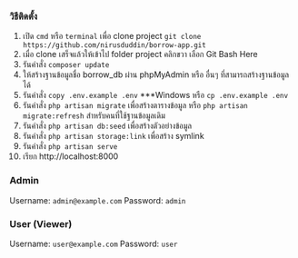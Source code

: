 ### วิธีติดตั้ง
1. เปิด `cmd` หรือ `terminal` เพื่อ clone project
   ```git clone https://github.com/nirusduddin/borrow-app.git```
2. เมื่อ clone เสร็จแล้วให้เข้าไป folder project คลิกขวา เลือก Git Bash Here
3. รันคำสั่ง ```composer update```
4. ให้สร้างฐานข้อมูลชื่อ borrow_db ผ่าน phpMyAdmin หรือ อื่นๆ ที่สามารถสร้างฐานข้อมูลได้
5. รันคำสั่ง ```copy .env.example .env``` ***Windows หรือ ```cp .env.example .env```
6. รันคำสั่ง ```php artisan migrate``` เพื่อสร้างตารางข้อมูล หรือ ```php artisan migrate:refresh``` สำหรับคนที่ใช้ฐานข้อมูลเดิม
7. รันคำสั่ง ```php artisan db:seed``` เพื่อสร้างตัวอย่างข้อมูล
8. รันคำสั่ง ```php artisan storage:link``` เพื่อสร้าง symlink
9. รันคำสั่ง ```php artisan serve```
10. เรียก http://localhost:8000

### Admin
Username: `admin@example.com`
Password: `admin`

### User (Viewer)
Username: `user@example.com`
Password: `user`